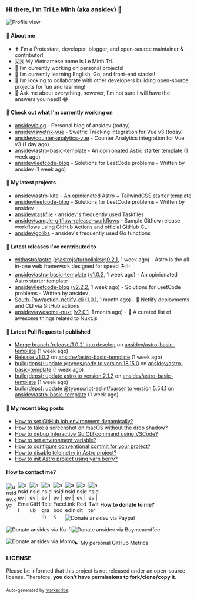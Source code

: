 ### Hi there, I'm Tri Le Minh (aka [ansidev][website]) 👋

<img src="https://komarev.com/ghpvc/?username=ansidev" alt="Profile view" />

#### 📕 About me

- ✝️ I'm a Protestant, developer, blogger, and open-source maintainer & contributor!
- 🇻🇳 My Vietnamese name is Le Minh Tri.
- 🔭 I’m currently working on personal projects!
- 🌱 I’m currently learning English, Go, and front-end stacks!
- 👯 I’m looking to collaborate with other developers building open-source projects for fun and learning!
- 💬 Ask me about everything, however, I'm not sure I will have the answers you need! 😂

#### 👷 Check out what I'm currently working on

- [ansidev/blog](https://github.com/ansidev/blog) - Personal blog of ansidev (today)
- [ansidev/swetrix-vue](https://github.com/ansidev/swetrix-vue) - Swetrix Tracking integration for Vue v3 (today)
- [ansidev/counter-analytics-vue](https://github.com/ansidev/counter-analytics-vue) - Counter Analytics integration for Vue v3 (1 day ago)
- [ansidev/astro-basic-template](https://github.com/ansidev/astro-basic-template) - An opinionated Astro starter template (1 week ago)
- [ansidev/leetcode-blog](https://github.com/ansidev/leetcode-blog) - Solutions for LeetCode problems - Written by ansidev (1 week ago)

#### 🌱 My latest projects

- [ansidev/astro-kite](https://github.com/ansidev/astro-kite) - An opinionated Astro + TailwindCSS starter template
- [ansidev/leetcode-blog](https://github.com/ansidev/leetcode-blog) - Solutions for LeetCode problems - Written by ansidev
- [ansidev/taskfile](https://github.com/ansidev/taskfile) - ansidev's frequently used Taskfiles
- [ansidev/sample-gitflow-release-workflows](https://github.com/ansidev/sample-gitflow-release-workflows) - Sample Gitflow release workflows using GitHub Actions and official GitHub CLI
- [ansidev/golibs](https://github.com/ansidev/golibs) - ansidev's frequently used Go functions

#### 🔭 Latest releases I've contributed to

- [withastro/astro](https://github.com/withastro/astro) ([@astrojs/turbolinks@0.2.1](https://github.com/withastro/astro/releases/tag/%40astrojs/turbolinks%400.2.1), 1 week ago) - Astro is the all-in-one web framework designed for speed 🏝️✨
- [ansidev/astro-basic-template](https://github.com/ansidev/astro-basic-template) ([v1.0.2](https://github.com/ansidev/astro-basic-template/releases/tag/v1.0.2), 1 week ago) - An opinionated Astro starter template
- [ansidev/leetcode-blog](https://github.com/ansidev/leetcode-blog) ([v2.2.2](https://github.com/ansidev/leetcode-blog/releases/tag/v2.2.2), 1 week ago) - Solutions for LeetCode problems - Written by ansidev
- [South-Paw/action-netlify-cli](https://github.com/South-Paw/action-netlify-cli) ([1.0.1](https://github.com/South-Paw/action-netlify-cli/releases/tag/1.0.1), 1 month ago) - 🙌 Netlify deployments and CLI via GitHub actions
- [ansidev/awesome-nuxt](https://github.com/ansidev/awesome-nuxt) ([v2.0.1](https://github.com/ansidev/awesome-nuxt/releases/tag/v2.0.1), 1 month ago) - 🎉 A curated list of awesome things related to Nuxt.js

#### 🔨 Latest Pull Requests I published

- [Merge branch 'release/1.0.2' into develop](https://github.com/ansidev/astro-basic-template/pull/88) on [ansidev/astro-basic-template](https://github.com/ansidev/astro-basic-template) (1 week ago)
- [Release v1.0.2](https://github.com/ansidev/astro-basic-template/pull/87) on [ansidev/astro-basic-template](https://github.com/ansidev/astro-basic-template) (1 week ago)
- [build(deps): update @types/node to version 18.15.0](https://github.com/ansidev/astro-basic-template/pull/86) on [ansidev/astro-basic-template](https://github.com/ansidev/astro-basic-template) (1 week ago)
- [build(deps): update astro to version 2.1.2](https://github.com/ansidev/astro-basic-template/pull/85) on [ansidev/astro-basic-template](https://github.com/ansidev/astro-basic-template) (1 week ago)
- [build(deps): update @typescript-eslint/parser to version 5.54.1](https://github.com/ansidev/astro-basic-template/pull/84) on [ansidev/astro-basic-template](https://github.com/ansidev/astro-basic-template) (1 week ago)

#### 📜 My recent blog posts

<!-- BLOG-POST-LIST:START -->
- [How to set GitHub job environment dynamically?](https://ansidev.xyz/posts/2023-02-28-how-to-set-github-job-environment-dynamically)
- [How to take a screenshot on macOS without the drop shadow?](https://ansidev.xyz/posts/2023-02-17-how-to-take-a-screenshot-on-macos-without-the-drop-shadow)
- [How to debug interactive Go CLI command using VSCode?](https://ansidev.xyz/posts/2023-01-25-how-to-debug-interactive-go-cli-command-using-vscode)
- [How to set environment variable?](https://ansidev.xyz/posts/2023-02-02-how-to-set-environment-variable)
- [How to configure conventional commit for your project?](https://ansidev.xyz/posts/2022-12-31-how-to-configure-conventional-commit-for-your-project)
- [How to disable telemetry in Astro project?](https://ansidev.xyz/posts/2022-12-31-how-to-disable-astro-telemetry)
- [How to init Astro project using yarn berry?](https://ansidev.xyz/posts/2022-12-20-how-to-init-astro-project-using-yarn-berry)
<!-- BLOG-POST-LIST:END -->

#### How to contact me?

[<img align="left" width="32px" src="https://ansidev.xyz/pwa-192x192.png"                alt="ansidev.xyz" style="padding-top: 4px;" />][website]
<a href="mailto:ansidev@gmail.com">
 <img align="left" width="32px" src="https://img.icons8.com/fluency/32/gmail-new.png"    alt="ansidev | Email" />
</a>
[<img align="left" width="32px" src="https://img.icons8.com/fluency/32/github.png"       alt="ansidev | GitHub" />][github]
[<img align="left" width="32px" src="https://img.icons8.com/fluency/32/telegram-app.svg" alt="ansidev | Telegram" />][telegram]
[<img align="left" width="32px" src="https://img.icons8.com/fluency/32/facebook.svg"     alt="ansidev | Facebook" />][facebook]
[<img align="left" width="32px" src="https://img.icons8.com/fluency/32/linkedin.svg"     alt="ansidev | LinkedIn" />][linkedin]
[<img align="left" width="32px" src="https://img.icons8.com/fluency/32/reddit.svg"       alt="ansidev | Reddit" />][reddit]
[<img align="left" width="32px" src="https://img.icons8.com/fluency/32/twitter.svg"      alt="ansidev | Twitter" />][twitter]

<br/>
<br/>

#### How to donate to me?

[<img align="left" height="32px" src="https://www.paypalobjects.com/paypal-ui/logos/svg/paypal-color.svg"  alt="Donate ansidev via Paypal" />][paypal]
[<img align="left" height="32px" src="https://storage.ko-fi.com/cdn/brandasset/kofi_bg_tag_white.png"      alt="Donate ansidev via  Ko-fi" />][kofi]
[<img align="left" height="32px" src="https://cdn.buymeacoffee.com/buttons/v2/default-yellow.png"          alt="Donate ansidev via Buymeacoffee" />][buymeacoffee]
[<img align="left" height="32px" src="https://ansidev.xyz/imgs/momo_icon_rectangle_pinkbg_RGB.png"         alt="Donate ansidev via Momo" />][momo]

<br/>
<br/>

[website]: https://ansidev.xyz/?utm_source=github&utm_medium=readme
[email]: ansidev@gmail.com
[github]: https://github.com/ansidev
[facebook]: https://facebook.com/leminhtri.py
[telegram]: https://t.me/ansidev
[twitter]: https://twitter.com/ansidev
[linkedin]: https://linkedin.com/in/tri-le-minh-1b05bb51/
[reddit]: https://reddit.com/u/ansidev
[paypal]: https://paypal.me/ansidev
[kofi]: https://ko-fi.com/ansidev
[buymeacoffee]: https://buymeacoffee.com/ansidev
[momo]: https://me.momo.vn/ansidev

<br/>
<br/>

<details>
  <summary>My personal GitHub Metrics</summary>
  <br/>
  <img src="./github_metrics_01.svg" />
  <img src="./github_metrics_02.svg" />
</details>

### LICENSE

Please be informed that this project is not released under an open-source license. Therefore, **you don't have permissions to fork/clone/copy it**.

<sub>Auto-generated by [markscribe](https://github.com/muesli/markscribe).</sub>
